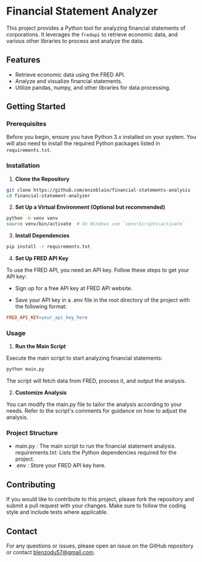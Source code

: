 # Financial Statement Analyzer

This project provides a Python tool for analyzing financial statements of corporations. It leverages the `fredapi` to retrieve economic data, and various other libraries to process and analyze the data.

## Features

- Retrieve economic data using the FRED API.
- Analyze and visualize financial statements.
- Utilize pandas, numpy, and other libraries for data processing.

## Getting Started

### Prerequisites

Before you begin, ensure you have Python 3.x installed on your system. You will also need to install the required Python packages listed in `requirements.txt`.

### Installation

1. **Clone the Repository**

```bash
git clone https://github.com/enzoblain/financial-statements-analysis
cd financial-statement-analyzer
```
2. **Set Up a Virtual Environment (Optional but recommended)**

```bash
python -m venv venv
source venv/bin/activate  # On Windows use `venv\Scripts\activate`
```
3. **Install Dependencies**

```bash
pip install -r requirements.txt
```
4. **Set Up FRED API Key**

To use the FRED API, you need an API key. Follow these steps to get your API key:

- Sign up for a free API key at FRED API website.

- Save your API key in a .env file in the root directory of the project with the following format:

```makefile
FRED_API_KEY=your_api_key_here
```

### Usage

1. **Run the Main Script**

Execute the main script to start analyzing financial statements:

```bash
python main.py
```
The script will fetch data from FRED, process it, and output the analysis.

2. **Customize Analysis**

You can modify the main.py file to tailor the analysis according to your needs. Refer to the script's comments for guidance on how to adjust the analysis.

### Project Structure
- main.py : The main script to run the financial statement analysis.
requirements.txt: Lists the Python dependencies required for the project.
- .env : Store your FRED API key here.

## Contributing
If you would like to contribute to this project, please fork the repository and submit a pull request with your changes. Make sure to follow the coding style and include tests where applicable.

## Contact
For any questions or issues, please open an issue on the GitHub repository or contact blenzodu57@gmail.com.